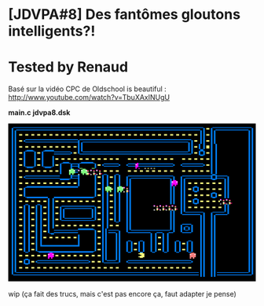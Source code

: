 # [JDVPA#8] Des fantômes gloutons intelligents?!
# Tested by Renaud

Basé sur la vidéo CPC de Oldschool is beautiful : http://www.youtube.com/watch?v=TbuXAxINUgU

__main.c jdvpa8.dsk__

![JDVPA8.dsk.png](JDVPA8.dsk.png)

wip (ça fait des trucs, mais c'est pas encore ça, faut adapter je pense)